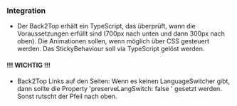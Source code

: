 ### Integration
 
 * Der Back2Top erhält ein TypeScript, das überprüft, wann die Voraussetzungen erfüllt sind (700px nach unten und dann 300px nach oben). Die Animationen sollen, wenn möglich über CSS gesteuert werden. Das StickyBehaviour soll via TypeScript gelöst werden.
#### !!! WICHTIG !!!
 * Back2Top Links auf den Seiten: Wenn es keinen LanguageSwitcher gibt, dann sollte die Property 'preserveLangSwitch: false ' gesetzt werden. Sonst rutscht der Pfeil nach oben.


